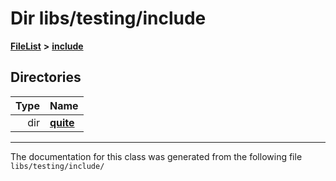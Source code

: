 

# Dir libs/testing/include



[**FileList**](files.md) **>** [**include**](dir_0e3ab90749f7b4be0e4eb22d010aec3d.md)














## Directories

| Type | Name |
| ---: | :--- |
| dir | [**quite**](dir_4b2197acd3cfc200796c46ec50ed103f.md) <br> |

























































------------------------------
The documentation for this class was generated from the following file `libs/testing/include/`

